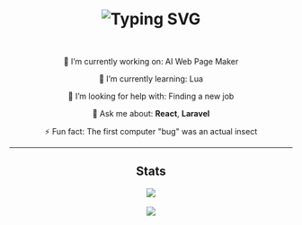 <h1 align="center">
  <img src="https://readme-typing-svg.herokuapp.com?font=JetBrains+Mono&weight=800&size=36&pause=1000&color=0A3D62&center=true&vCenter=true&width=500&height=70&lines=Hi+There+%F0%9F%91%8B;I'm+Johnathan+Brown;A+Full+Stack+Developer" alt="Typing SVG" />
</h1>

<br />

<div align="center">
  
🔭 I’m currently working on: AI Web Page Maker

🌱 I’m currently learning: Lua

🤔 I’m looking for help with: Finding a new job

💬 Ask me about: **React**, **Laravel**

⚡ Fun fact: The first computer "bug" was an actual insect
  
</div>

<hr />
<div align="center">
  
  ## Stats

  <div>
    <img src="https://github-readme-stats.vercel.app/api/top-langs/?username=legend28469&layout=compact" />
  </div>

  <br />

  <img src="https://github-profile-trophy.vercel.app/?username=legend28469&column=3&margin-w=15&margin-h=15&rank=-C,-?" />
</div>

<!-- Credit to 
  https://github.com/denvercoder1/readme-typing-svg - The typing SVG at the top
-->
